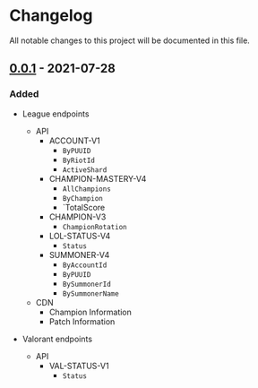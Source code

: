 # Changelog

All notable changes to this project will be documented in this file.

## [0.0.1] - 2021-07-28

### Added

- League endpoints
  - API
    - ACCOUNT-V1
      - `ByPUUID`
      - `ByRiotId`
      - `ActiveShard`
    - CHAMPION-MASTERY-V4
      - `AllChampions`
      - `ByChampion`
      - `TotalScore
    - CHAMPION-V3
      - `ChampionRotation`
    - LOL-STATUS-V4
      - `Status`
    - SUMMONER-V4
      - `ByAccountId`
      - `ByPUUID`
      - `BySummonerId`
      - `BySummonerName`
  - CDN
    - Champion Information
    - Patch Information

- Valorant endpoints
  - API
    - VAL-STATUS-V1
      - `Status`

[0.0.1]: https://github.com/lilystoney/riot_api/releases/tag/v0.0.1
